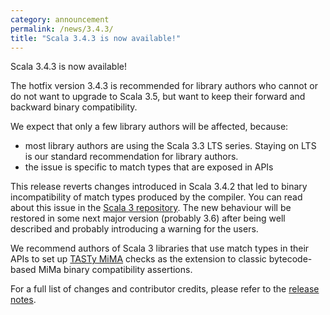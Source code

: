 ```yaml
---
category: announcement
permalink: /news/3.4.3/
title: "Scala 3.4.3 is now available!"
---
```

Scala 3.4.3 is now available!

The hotfix version 3.4.3 is recommended for library authors who cannot or do not want to upgrade to Scala 3.5, but want to keep their forward and backward binary compatibility.

We expect that only a few library authors will be affected, because:

- most library authors are using the Scala 3.3 LTS series. Staying on LTS is our standard recommendation for library authors.
- the issue is specific to match types that are exposed in APIs

This release reverts changes introduced in Scala 3.4.2 that led to binary incompatibility of match types produced by the compiler. You can read about this issue in the [Scala 3 repository](https://github.com/scala/scala3/issues/21258). The new behaviour will be restored in some next major version (probably 3.6) after being well described and probably introducing a warning for the users.

We recommend authors of Scala 3 libraries that use match types in their APIs to set up [TASTy MiMA](https://github.com/scalacenter/tasty-mima) checks as the extension to classic bytecode-based MiMa binary compatibility assertions.

For a full list of changes and contributor credits, please refer to the [release notes](https://github.com/scala/scala3/releases/tag/3.4.3).
